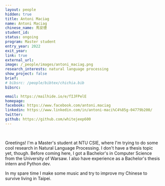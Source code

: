 ```yaml
---
layout: people
hidden: true
title: Antoni Maciag
name: Antoni Maciag
chinese_name: 馬安德
student_id: 
status: ongoing
program: Master student
entry_year: 2022
exit_year:
link: true
external_url:
image: /_people/images/antoni_maciag.png
research_interests: natural language processing
show_project: false
brief: 
# bibsrc: /people/bibtex/chichia.bib
bibsrc: 

email: https://mailhide.io/e/fIJFPelE
homepage: 
facebook: https://www.facebook.com/antoni.maciag
linkedin: https://www.linkedin.com/in/antoni-maci%C4%85g-04779b200/
twitter:
github: https://github.com/whitejeep600
---
```


<br />

Greetings! I'm a Master's student at NTU CSIE, where I'm trying to do some cool research in Natural Language Processing. I don't have a thesis topic yet, though. Before coming here, I got a Bachelor's in Computer Science from the University of Warsaw. I also have experience as a Bachelor's thesis intern and Python dev.

In my spare time I make some music and try to improve my Chinese to survive living in Taipei.
